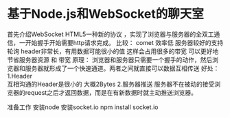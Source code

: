 基于Node.js和WebSocket的聊天室
===========================================================
首先介绍WebSocket
HTML5一种新的协议 ，实现了浏览器与服务器的全双工通信，一开始握手开始需要http请求完成。
比较：
comet  效率低  服务器较好的支持
轮询   header非常长，有用数据可能很小的值  这样会占用很多的带宽
可以更好地节省服务器资源 和 带宽 
原理：
浏览器和服务器只需要一个握手的动作，然后浏览器和服务器就形成了一个快速通道。两者之间就直接可以数据互相传送
好处：
1.Header  
互相沟通的Header是很小的 大概2Bytes
2.服务器推送
服务器不在被动的接受浏览器的request之后才返回数据，而是在有新数据时就主动推送浏览器。


准备工作
安装node
安装socket.io 
npm install socket.io
